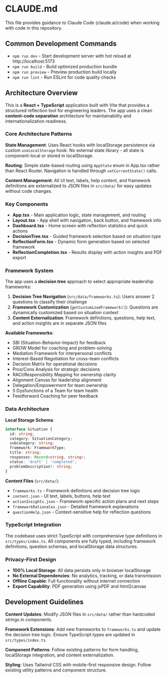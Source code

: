 # CLAUDE.md

This file provides guidance to Claude Code (claude.ai/code) when working with code in this repository.

## Common Development Commands

- `npm run dev` - Start development server with hot reload at http://localhost:5173
- `npm run build` - Build optimized production bundle
- `npm run preview` - Preview production build locally
- `npm run lint` - Run ESLint for code quality checks

## Architecture Overview

This is a **React + TypeScript** application built with Vite that provides a structured reflection tool for engineering leaders. The app uses a clean **content-code separation** architecture for maintainability and internationalization readiness.

### Core Architecture Patterns

**State Management**: Uses React hooks with localStorage persistence via custom `useLocalStorage` hook. No external state library - all state is component-local or stored in localStorage.

**Routing**: Simple state-based routing using `AppState` enum in App.tsx rather than React Router. Navigation is handled through `setCurrentState()` calls.

**Content Management**: All UI text, labels, help content, and framework definitions are externalized to JSON files in `src/data/` for easy updates without code changes.

### Key Components

- **App.tsx** - Main application logic, state management, and routing
- **Layout.tsx** - App shell with navigation, back button, and framework info
- **Dashboard.tsx** - Home screen with reflection statistics and quick actions
- **DecisionTree.tsx** - Guided framework selection based on situation type
- **ReflectionForm.tsx** - Dynamic form generation based on selected framework
- **ReflectionCompletion.tsx** - Results display with action insights and PDF export

### Framework System

The app uses a **decision tree** approach to select appropriate leadership frameworks:

1. **Decision Tree Navigation** (`src/data/frameworks.ts`): Users answer 2 questions to classify their challenge
2. **Framework Customization** (`getCustomizedFramework()`): Questions are dynamically customized based on situation context
3. **Content Externalization**: Framework definitions, questions, help text, and action insights are in separate JSON files

**Available Frameworks**:
- SBI (Situation-Behavior-Impact) for feedback
- GROW Model for coaching and problem-solving
- Mediation Framework for interpersonal conflicts
- Interest-Based Negotiation for cross-team conflicts
- Decision Matrix for operational decisions
- Pros/Cons Analysis for strategic decisions
- RACI/Responsibility Mapping for ownership clarity
- Alignment Canvas for leadership alignment
- Delegation/Empowerment for team ownership
- 5 Dysfunctions of a Team for team health
- Feedforward Coaching for peer feedback

### Data Architecture

**Local Storage Schema**:
```typescript
interface Situation {
  id: string;
  category: SituationCategory;
  subcategory: string;
  framework: FrameworkType;
  title: string;
  responses: Record<string, string>;
  status: 'draft' | 'completed';
  problemDescription?: string;
}
```

**Content Files** (`src/data/`):
- `frameworks.ts` - Framework definitions and decision tree logic
- `content.json` - UI text, labels, buttons, help text
- `actionInsights.json` - Framework-specific action plans and next steps
- `frameworkRationales.json` - Detailed framework explanations
- `questionHelp.json` - Context-sensitive help for reflection questions

### TypeScript Integration

The codebase uses strict TypeScript with comprehensive type definitions in `src/types/index.ts`. All components are fully typed, including framework definitions, question schemas, and localStorage data structures.

### Privacy-First Design

- **100% Local Storage**: All data persists only in browser localStorage
- **No External Dependencies**: No analytics, tracking, or data transmission
- **Offline Capable**: Full functionality without internet connection
- **Export Capability**: PDF generation using jsPDF and html2canvas

## Development Guidelines

**Content Updates**: Modify JSON files in `src/data/` rather than hardcoded strings in components.

**Framework Extensions**: Add new frameworks to `frameworks.ts` and update the decision tree logic. Ensure TypeScript types are updated in `src/types/index.ts`.

**Component Patterns**: Follow existing patterns for form handling, localStorage integration, and content externalization.

**Styling**: Uses Tailwind CSS with mobile-first responsive design. Follow existing utility patterns and component structure.